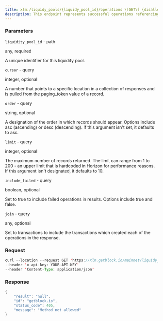```yaml
---
title: xlm:/liquidy_pools/{liquidy_pool_id}/operations \[GET\] {disallowed}
description: This endpoint represents successful operations referencing a givenliquidity pool and can be used in streaming mode. Streaming mode allowsyou to listen for new operations referencing this liquidity pool as theyare added to the Stellar ledger. If called in streaming mode, Horizonwill start at the earliest known operation unless a cursor is set, inwhich case it will start from that cursor. By setting the cursor valueto now, you can stream operations created since your request time.
---
```


### Parameters


`liquidity_pool_id` - path

any, required

A unique identifier for this liquidity pool.

`cursor` - query

integer, optional

A number that points to a specific location in a collection of responses
and is pulled from the paging_token value of a record.

`order` - query

string, optional

A designation of the order in which records should appear. Options
include asc (ascending) or desc (descending). If this argument isn't
set, it defaults to asc.

`limit` - query

integer, optional

The maximum number of records returned. The limit can range from 1 to
200 - an upper limit that is hardcoded in Horizon for performance
reasons. If this argument isn't designated, it defaults to 10.

`include_failed` - query

boolean, optional

Set to true to include failed operations in results. Options include
true and false.

`join` - query

any, optional

Set to transactions to include the transactions which created each of
the operations in the response.

### Request

``` java
curl --location --request GET 'https://xlm.getblock.io/mainnet/liquidy_pools/None/operations?' 
--header 'x-api-key: YOUR-API-KEY' 
--header 'Content-Type: application/json'
```

###  Response

``` java
{
    "result": "null",
    "id": "getblock.io",
    "status_code": 405,
    "message": "Method not allowed"
}
```

